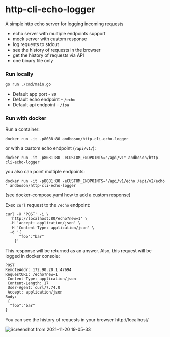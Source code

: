 # http-cli-echo-logger

A simple http echo server for logging incoming requests

* echo server with multiple endpoints support
* mock server with custom response
* log requests to stdout
* see the history of requests in the browser 
* get the history of requests via API
* one binary file only

### Run locally

```shell
go run ./cmd/main.go
```

* Default app port - `80`
* Default echo endpoint - `/echo`
* Default api endpoint - `/ipa`

### Run with docker

Run a container:

```shell
docker run -it -p8088:80 andboson/http-cli-echo-logger 
```

or with a custom echo endpoint (`/api/v1/`):

```shell
docker run -it -p8081:80 -eCUSTOM_ENDPOINTS="/api/v1" andboson/http-cli-echo-logger 
```

you also can point multiple endpoints:

```shell
docker run -it -p8081:80 -eCUSTOM_ENDPOINTS="/api/v1/echo /api/v2/echo " andboson/http-cli-echo-logger 
```

(see docker-compose.yaml how to add a custom response)

Exec `curl` request to the `/echo` endpoint:

```shell
curl -X 'POST' -i \
  'http://localhost:80/echo?new=1' \       
  -H 'accept: application/json' \  
  -H 'Content-Type: application/json' \
  -d '{
      "foo":"bar"   
    }'
```

This response will be returned as an answer.
Also, this request will be logged in docker console:

```shell
POST
RemoteAddr: 172.90.20.1:47694
RequestURI: /echo?new=1
 Content-Type: application/json
 Content-Length: 17
 User-Agent: curl/7.74.0
 Accept: application/json
Body:
 {
  "foo":"bar"
}
```

You can see the history of requests in your browser http://localhost/

![Screenshot from 2021-11-20 19-05-33](https://user-images.githubusercontent.com/2089327/142736723-9031ae8a-45a2-4f21-9b04-57e48955bfd4.png)


